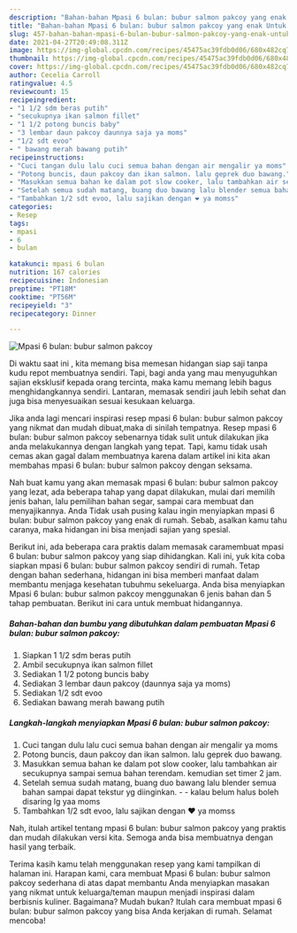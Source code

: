 ```yaml
---
description: "Bahan-bahan Mpasi 6 bulan: bubur salmon pakcoy yang enak Untuk Jualan"
title: "Bahan-bahan Mpasi 6 bulan: bubur salmon pakcoy yang enak Untuk Jualan"
slug: 457-bahan-bahan-mpasi-6-bulan-bubur-salmon-pakcoy-yang-enak-untuk-jualan
date: 2021-04-27T20:49:08.311Z
image: https://img-global.cpcdn.com/recipes/45475ac39fdb0d06/680x482cq70/mpasi-6-bulan-bubur-salmon-pakcoy-foto-resep-utama.jpg
thumbnail: https://img-global.cpcdn.com/recipes/45475ac39fdb0d06/680x482cq70/mpasi-6-bulan-bubur-salmon-pakcoy-foto-resep-utama.jpg
cover: https://img-global.cpcdn.com/recipes/45475ac39fdb0d06/680x482cq70/mpasi-6-bulan-bubur-salmon-pakcoy-foto-resep-utama.jpg
author: Cecelia Carroll
ratingvalue: 4.5
reviewcount: 15
recipeingredient:
- "1 1/2 sdm beras putih"
- "secukupnya ikan salmon fillet"
- "1 1/2 potong buncis baby"
- "3 lembar daun pakcoy daunnya saja ya moms"
- "1/2 sdt evoo"
- " bawang merah bawang putih"
recipeinstructions:
- "Cuci tangan dulu lalu cuci semua bahan dengan air mengalir ya moms"
- "Potong buncis, daun pakcoy dan ikan salmon. lalu geprek duo bawang."
- "Masukkan semua bahan ke dalam pot slow cooker, lalu tambahkan air secukupnya sampai semua bahan terendam. kemudian set timer 2 jam."
- "Setelah semua sudah matang, buang duo bawang lalu blender semua bahan sampai dapat tekstur yg diinginkan.   kalau belum halus boleh disaring lg yaa moms"
- "Tambahkan 1/2 sdt evoo, lalu sajikan dengan ❤️ ya momss"
categories:
- Resep
tags:
- mpasi
- 6
- bulan

katakunci: mpasi 6 bulan 
nutrition: 167 calories
recipecuisine: Indonesian
preptime: "PT18M"
cooktime: "PT56M"
recipeyield: "3"
recipecategory: Dinner

---
```



![Mpasi 6 bulan: bubur salmon pakcoy](https://img-global.cpcdn.com/recipes/45475ac39fdb0d06/680x482cq70/mpasi-6-bulan-bubur-salmon-pakcoy-foto-resep-utama.jpg)

Di waktu  saat ini , kita memang bisa memesan hidangan siap saji tanpa kudu repot membuatnya sendiri. Tapi, bagi anda yang mau menyuguhkan sajian eksklusif kepada orang tercinta, maka kamu memang lebih bagus menghidangkannya sendiri. Lantaran, memasak sendiri jauh lebih sehat dan juga bisa menyesuaikan sesuai kesukaan keluarga.

Jika anda lagi mencari inspirasi resep mpasi 6 bulan: bubur salmon pakcoy yang nikmat dan mudah dibuat,maka di sinilah tempatnya. Resep mpasi 6 bulan: bubur salmon pakcoy  sebenarnya tidak sulit untuk dilakukan jika anda melakukannya dengan langkah yang tepat. Tapi, kamu tidak usah cemas akan gagal dalam membuatnya 
karena dalam artikel ini kita akan membahas mpasi 6 bulan: bubur salmon pakcoy dengan seksama.  



Nah buat kamu yang akan memasak mpasi 6 bulan: bubur salmon pakcoy yang lezat, ada beberapa tahap yang dapat dilakukan, mulai dari memilih jenis bahan, lalu pemilihan bahan segar, sampai cara membuat dan menyajikannya. Anda Tidak usah pusing kalau ingin menyiapkan mpasi 6 bulan: bubur salmon pakcoy yang enak di rumah. Sebab, asalkan kamu  tahu caranya, maka hidangan ini bisa menjadi sajian yang spesial.

Berikut ini, ada beberapa cara praktis  dalam memasak caramembuat mpasi 6 bulan: bubur salmon pakcoy yang siap dihidangkan. Kali ini, yuk kita coba siapkan mpasi 6 bulan: bubur salmon pakcoy sendiri di rumah. Tetap dengan bahan sederhana, hidangan ini bisa memberi manfaat dalam membantu menjaga kesehatan tubuhmu sekeluarga. Anda bisa menyiapkan Mpasi 6 bulan: bubur salmon pakcoy menggunakan 6 jenis bahan dan 5 tahap pembuatan. Berikut ini cara untuk membuat hidangannya.

<!--inarticleads1-->

##### Bahan-bahan dan bumbu yang dibutuhkan dalam pembuatan Mpasi 6 bulan: bubur salmon pakcoy:

1. Siapkan 1 1/2 sdm beras putih
1. Ambil secukupnya ikan salmon fillet
1. Sediakan 1 1/2 potong buncis baby
1. Sediakan 3 lembar daun pakcoy (daunnya saja ya moms)
1. Sediakan 1/2 sdt evoo
1. Sediakan  bawang merah bawang putih




<!--inarticleads2-->

##### Langkah-langkah menyiapkan Mpasi 6 bulan: bubur salmon pakcoy:

1. Cuci tangan dulu lalu cuci semua bahan dengan air mengalir ya moms
1. Potong buncis, daun pakcoy dan ikan salmon. lalu geprek duo bawang.
1. Masukkan semua bahan ke dalam pot slow cooker, lalu tambahkan air secukupnya sampai semua bahan terendam. kemudian set timer 2 jam.
1. Setelah semua sudah matang, buang duo bawang lalu blender semua bahan sampai dapat tekstur yg diinginkan.  -  - kalau belum halus boleh disaring lg yaa moms
1. Tambahkan 1/2 sdt evoo, lalu sajikan dengan ❤️ ya momss




Nah, itulah artikel tentang  mpasi 6 bulan: bubur salmon pakcoy  yang praktis dan mudah dilakukan versi kita. Semoga anda bisa membuatnya dengan hasil yang terbaik. 

Terima kasih kamu telah menggunakan resep yang kami tampilkan di halaman ini. Harapan kami, cara membuat  Mpasi 6 bulan: bubur salmon pakcoy sederhana di atas dapat membantu Anda menyiapkan masakan yang nikmat untuk keluarga/teman maupun menjadi inspirasi dalam berbisnis kuliner. Bagaimana? Mudah bukan? Itulah cara membuat mpasi 6 bulan: bubur salmon pakcoy yang bisa Anda kerjakan di rumah. Selamat mencoba!

